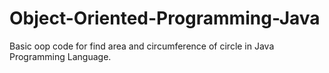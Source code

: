 # Object-Oriented-Programming-Java
Basic oop code for find area and circumference of circle in Java Programming Language.
